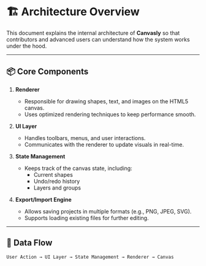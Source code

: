 # 🏗️ Architecture Overview

This document explains the internal architecture of **Canvasly** so that contributors and advanced users can understand how the system works under the hood.

---

## 📦 Core Components

1. **Renderer**
   - Responsible for drawing shapes, text, and images on the HTML5 canvas.
   - Uses optimized rendering techniques to keep performance smooth.

2. **UI Layer**
   - Handles toolbars, menus, and user interactions.
   - Communicates with the renderer to update visuals in real-time.

3. **State Management**
   - Keeps track of the canvas state, including:
     - Current shapes
     - Undo/redo history
     - Layers and groups

4. **Export/Import Engine**
   - Allows saving projects in multiple formats (e.g., PNG, JPEG, SVG).
   - Supports loading existing files for further editing.

---

## 🔄 Data Flow

```text
User Action → UI Layer → State Management → Renderer → Canvas
